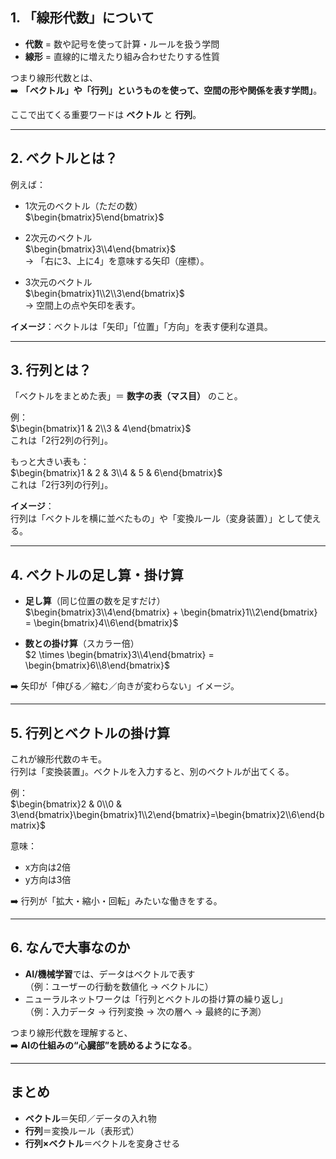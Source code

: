 ## 1. 「線形代数」について

* **代数** = 数や記号を使って計算・ルールを扱う学問  
* **線形** = 直線的に増えたり組み合わせたりする性質  

つまり線形代数とは、  
➡️ **「ベクトル」や「行列」というものを使って、空間の形や関係を表す学問」**。  

ここで出てくる重要ワードは **ベクトル** と **行列**。

---

## 2. ベクトルとは？

例えば：

* 1次元のベクトル（ただの数）  
  $\begin{bmatrix}5\end{bmatrix}$

* 2次元のベクトル  
  $\begin{bmatrix}3\\4\end{bmatrix}$  
  → 「右に3、上に4」を意味する矢印（座標）。

* 3次元のベクトル  
  $\begin{bmatrix}1\\2\\3\end{bmatrix}$  
  → 空間上の点や矢印を表す。

**イメージ**：ベクトルは「矢印」「位置」「方向」を表す便利な道具。

---

## 3. 行列とは？

「ベクトルをまとめた表」＝ **数字の表（マス目）** のこと。

例：  
$\begin{bmatrix}1 & 2\\3 & 4\end{bmatrix}$  
これは「2行2列の行列」。  

もっと大きい表も：  
$\begin{bmatrix}1 & 2 & 3\\4 & 5 & 6\end{bmatrix}$  
これは「2行3列の行列」。

**イメージ**：  
行列は「ベクトルを横に並べたもの」や「変換ルール（変身装置）」として使える。

---

## 4. ベクトルの足し算・掛け算

- **足し算**（同じ位置の数を足すだけ）  
  $\begin{bmatrix}3\\4\end{bmatrix} + \begin{bmatrix}1\\2\end{bmatrix} = \begin{bmatrix}4\\6\end{bmatrix}$

- **数との掛け算**（スカラー倍）  
  $2 \times \begin{bmatrix}3\\4\end{bmatrix} = \begin{bmatrix}6\\8\end{bmatrix}$

➡️ 矢印が「伸びる／縮む／向きが変わらない」イメージ。

---

## 5. 行列とベクトルの掛け算

これが線形代数のキモ。  
行列は「変換装置」。ベクトルを入力すると、別のベクトルが出てくる。

例：  
$\begin{bmatrix}2 & 0\\0 & 3\end{bmatrix}\begin{bmatrix}1\\2\end{bmatrix}=\begin{bmatrix}2\\6\end{bmatrix}$

意味：  

* x方向は2倍  
* y方向は3倍  

➡️ 行列が「拡大・縮小・回転」みたいな働きをする。

---

## 6. なんで大事なのか

* **AI/機械学習**では、データはベクトルで表す  
  （例：ユーザーの行動を数値化 → ベクトルに）  
* ニューラルネットワークは「行列とベクトルの掛け算の繰り返し」  
  （例：入力データ → 行列変換 → 次の層へ → 最終的に予測）

つまり線形代数を理解すると、  
➡️ **AIの仕組みの“心臓部”を読めるようになる**。

---

## まとめ

* **ベクトル**＝矢印／データの入れ物  
* **行列**＝変換ルール（表形式）  
* **行列×ベクトル**＝ベクトルを変身させる  
